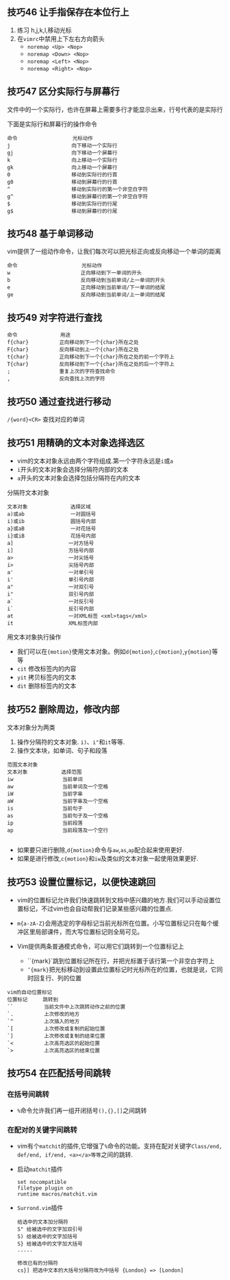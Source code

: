 ## 技巧46 让手指保存在本位行上

1. 练习 h,j,k,l,移动光标
2. 在`vimrc`中禁用上下左右方向箭头
   - `noremap <Up> <Nop>`
   - `noremap <Down> <Nop>`
   - `noremap <Left> <Nop>`
   - `noremap <Right> <Nop>`

## 技巧47 区分实际行与屏幕行

文件中的一个实际行，也许在屏幕上需要多行才能显示出来，行号代表的是实际行

下面是实际行和屏幕行的操作命令

```
命令                  光标动作
j                    向下移动一个实际行
gj                   向下移动一个屏幕行
k                    向上移动一个实际行
gk                   向上移动一个屏幕行
0                    移动到实际行的行首
g0                   移动到屏幕行的行首
^                    移动到实际行的第一个非空白字符
g^                   移动到屏幕行的第一个非空白字符
$                    移动到实际行的行尾
g$                   移动到屏幕行的行尾

```


## 技巧48 基于单词移动


vim提供了一组动作命令，让我们每次可以把光标正向或反向移动一个单词的距离


```
命令                     光标动作
w                       正向移动到下一单词的开头
b                       反向移动到当前单词/上一单词的开头
e                       正向移动到当前单词/下一单词的结尾
ge                      反向移动到当前单词/上一单词的结尾

```

## 技巧49 对字符进行查找

```
命令              用途
f{char}          正向移动到下一个{char}所在之处
F{char}          反向移动到上一个{char}所在之处
t{char}          正向移动到下一个{char}所在之处的前一个字符上
T{char}          反向移动到下一个{char}所在之处的后一个字符上
;                重复上次的字符查找命令
,                反向查找上次的字符
```	

## 技巧50 通过查找进行移动

`/{word}<CR>` 查找对应的单词


## 技巧51 用精确的文本对象选择选区

- vim的文本对象永远由两个字符组成.第一个字符永远是`i`或`a`
- `i`开头的文本对象会选择分隔符内部的文本
- `a`开头的文本对象会选择包括分隔符在内的文本

分隔符文本对象

```
文本对象              选择区域
a)或ab               一对圆括号
i)或ib               圆括号内部
a}或aB               一对花括号
i}或iB               花括号内部
a]                  一对方括号
i]                  方括号内部
a>                  一对尖括号
i>                  尖括号内部
a'                  一对单引号
i'                  单引号内部
a"                  一对双引号
i"                  双引号内部
a`                  一对反引号
i`                  反引号内部
at                  一对XML标签 <xml>tags</xml>
it                  XML标签内部

```

用文本对象执行操作

+ 我们可以在`{motion}`使用文本对象。例如`d{motion}`,`c{motion}`,`y{motion}`等等
+ `cit` 修改标签内的内容
+ `yit` 拷贝标签内的文本
+ `dit` 删除标签内的文本
  
  
## 技巧52 删除周边，修改内部

文本对象分为两类

1. 操作分隔符的文本对象. `i)`、`i"`和`it`等等.
2. 操作文本块，如单词、句子和段落

```
范围文本对象
文本对象           选择范围
iw                当前单词
aw                当前单词及一个空格
iW                当前字串
aW                当前字串及一个空格
is                当前句子
as                当前句子及一个空格
ip                当前段落
ap                当前段落及一个空行


```

* 如果要只进行删除,`d{motion}`命令与`aw`,`as`,`ap`配合起来使用更好.
* 如果是进行修改,`c{motion}`和`iw`及类似的文本对象一起使用效果更好.


## 技巧53 设置位置标记，以便快速跳回


+ vim的位置标记允许我们快速跳转到文档中感兴趣的地方.我们可以手动设置位置标记，不过vim也会自动帮我们记录某些感兴趣的位置点.

+ `m{a-zA-Z}`会用选定的字母标记当前光标所在位置。小写位置标记只在每个缓冲区里局部课件，而大写位置标记则全局可见。

+ Vim提供两条普通模式命令，可以用它们跳转到一个位置标记上
  - ``{mark}`跳到位置标记所在行，并把光标置于该行第一个非空白字符上
  - `‘{mark}`把光标移动到设置此位置标记时光标所在的位置，也就是说，它同时回复行、列的位置



```
vim的自动位置标记
位置标记     跳转到
``          当前文件中上次跳转动作之前的位置
`.          上次修改的地方
`^          上次插入的地方
`[          上次修改或复制的起始位置
`]          上次修改或复制的结束位置
`<          上次高亮选区的起始位置
`>          上次高亮选区的结束位置

```

## 技巧54 在匹配括号间跳转


### 在括号间跳转

* `%`命令允许我们再一组开闭括号`(),{},[]`之间跳转

### 在配对的关键字间跳转

* vim有个`matchit`的插件,它增强了`%`命令的功能。支持在配对关键字`Class/end, def/end, if/end, <a></a>等等`之间的跳转. 
* 启动`matchit`插件
   
   ```
   set nocompatible
   filetype plugin on
   runtime macros/matchit.vim
   ```

* `Surrond.vim`插件
  
   ```
   给选中的文本加分隔符
   S" 给被选中的文字加双引号
   S) 给被选中的文字加括号
   S} 给被选中的文字加大括号
   .....
   
   修改已有的分隔符
   cs}] 把选中文本的大括号分隔符改为中括号 {London} => [London]
   
   
   ```


